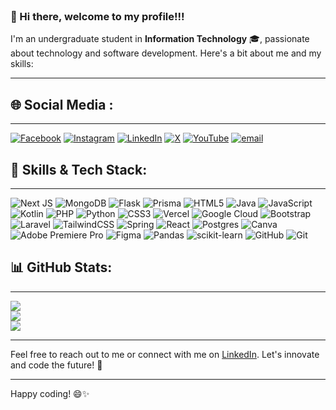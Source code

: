 <br clear="both">

### 👋 Hi there, welcome to my profile!!!

I'm an undergraduate student in **Information Technology** 🎓, passionate about technology and software development. Here's a bit about me and my skills:

---


## 🌐 Social Media :
---

[![Facebook](https://img.shields.io/badge/Facebook-%231877F2.svg?logo=Facebook&logoColor=white)](https://facebook.com/idmmawon524) [![Instagram](https://img.shields.io/badge/Instagram-%23E4405F.svg?logo=Instagram&logoColor=white)](https://instagram.com/idhimasm) [![LinkedIn](https://img.shields.io/badge/LinkedIn-%230077B5.svg?logo=linkedin&logoColor=white)](https://linkedin.com/in/iddmm) [![X](https://img.shields.io/badge/X-black.svg?logo=X&logoColor=white)](https://x.com/_satutigaempat) [![YouTube](https://img.shields.io/badge/YouTube-%23FF0000.svg?logo=YouTube&logoColor=white)](https://youtube.com/@UCr7bvjYZ-VaJP3exAd6baEA) [![email](https://img.shields.io/badge/Email-D14836?logo=gmail&logoColor=white)](mailto:idhimas1@gmail.com)  


## 🔧 Skills & Tech Stack:
---

![Next JS](https://img.shields.io/badge/Next-black?style=flat&logo=next.js&logoColor=white) ![MongoDB](https://img.shields.io/badge/MongoDB-%234ea94b.svg?style=flat&logo=mongodb&logoColor=white) ![Flask](https://img.shields.io/badge/flask-%23000.svg?style=flat&logo=flask&logoColor=white) ![Prisma](https://img.shields.io/badge/Prisma-3982CE?style=flat&logo=Prisma&logoColor=white) ![HTML5](https://img.shields.io/badge/html5-%23E34F26.svg?style=flat&logo=html5&logoColor=white) ![Java](https://img.shields.io/badge/java-%23ED8B00.svg?style=flat&logo=openjdk&logoColor=white) ![JavaScript](https://img.shields.io/badge/javascript-%23323330.svg?style=flat&logo=javascript&logoColor=%23F7DF1E) ![Kotlin](https://img.shields.io/badge/kotlin-%237F52FF.svg?style=flat&logo=kotlin&logoColor=white) ![PHP](https://img.shields.io/badge/php-%23777BB4.svg?style=flat&logo=php&logoColor=white) ![Python](https://img.shields.io/badge/python-3670A0?style=flat&logo=python&logoColor=ffdd54) ![CSS3](https://img.shields.io/badge/css3-%231572B6.svg?style=flat&logo=css3&logoColor=white) ![Vercel](https://img.shields.io/badge/vercel-%23000000.svg?style=flat&logo=vercel&logoColor=white) ![Google Cloud](https://img.shields.io/badge/GoogleCloud-%234285F4.svg?style=flat&logo=google-cloud&logoColor=white) ![Bootstrap](https://img.shields.io/badge/bootstrap-%238511FA.svg?style=flat&logo=bootstrap&logoColor=white) ![Laravel](https://img.shields.io/badge/laravel-%23FF2D20.svg?style=flat&logo=laravel&logoColor=white) ![TailwindCSS](https://img.shields.io/badge/tailwindcss-%2338B2AC.svg?style=flat&logo=tailwind-css&logoColor=white) ![Spring](https://img.shields.io/badge/spring-%236DB33F.svg?style=flat&logo=spring&logoColor=white) ![React](https://img.shields.io/badge/react-%2320232a.svg?style=flat&logo=react&logoColor=%2361DAFB) ![Postgres](https://img.shields.io/badge/postgres-%23316192.svg?style=flat&logo=postgresql&logoColor=white) ![Canva](https://img.shields.io/badge/Canva-%2300C4CC.svg?style=flat&logo=Canva&logoColor=white) ![Adobe Premiere Pro](https://img.shields.io/badge/Adobe%20Premiere%20Pro-9999FF.svg?style=flat&logo=Adobe%20Premiere%20Pro&logoColor=white) ![Figma](https://img.shields.io/badge/figma-%23F24E1E.svg?style=flat&logo=figma&logoColor=white) ![Pandas](https://img.shields.io/badge/pandas-%23150458.svg?style=flat&logo=pandas&logoColor=white) ![scikit-learn](https://img.shields.io/badge/scikit--learn-%23F7931E.svg?style=flat&logo=scikit-learn&logoColor=white) ![GitHub](https://img.shields.io/badge/github-%23121011.svg?style=flat&logo=github&logoColor=white) ![Git](https://img.shields.io/badge/git-%23F05033.svg?style=flat&logo=git&logoColor=white)


## 📊 GitHub Stats:
---

![](https://github-readme-stats.vercel.app/api?username=idmaja&theme=gruvbox&hide_border=false&include_all_commits=false&count_private=false)<br/>
![](https://nirzak-streak-stats.vercel.app/?user=idmaja&theme=gruvbox&hide_border=false)<br/>
![](https://github-readme-stats.vercel.app/api/top-langs/?username=idmaja&theme=gruvbox&hide_border=false&include_all_commits=false&count_private=false&layout=compact)

---

Feel free to reach out to me or connect with me on [LinkedIn](https://www.linkedin.com/in/iddmm). Let's innovate and code the future! 🚀

---

Happy coding! 😄✨

